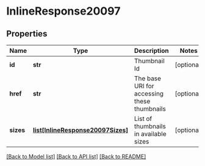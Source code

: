 # InlineResponse20097

## Properties
Name | Type | Description | Notes
------------ | ------------- | ------------- | -------------
**id** | **str** | Thumbnail Id | [optional] 
**href** | **str** | The base URI for accessing these thumbnails | [optional] 
**sizes** | [**list[InlineResponse20097Sizes]**](InlineResponse20097Sizes.md) | List of thumbnails in available sizes | [optional] 

[[Back to Model list]](../README.md#documentation-for-models) [[Back to API list]](../README.md#documentation-for-api-endpoints) [[Back to README]](../README.md)


